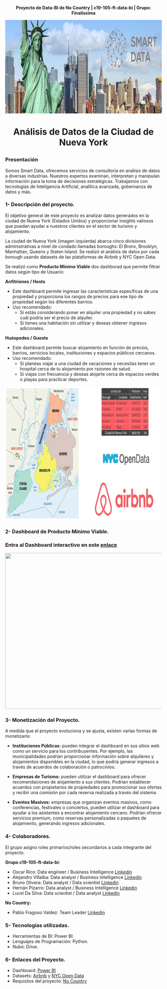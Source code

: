 **<p align="center">Proyecto de Data-BI de No Country | c19-105-ft-data-bi | Grupo: Finalíssima</p>**

<img src="Photo\nueva_york.jpg" width="1010" height="300">

#  **<p align="center">Análisis de Datos de la Ciudad de Nueva York</p>**

### Presentación
Somos Smart Data, ofrecemos servicios de consultoría en análisis de datos a diversas industrias. Nuestros expertos examinan, interpretan y manipulan información para la toma de decisiones estratégicas. Trabajamos con tecnologías de Inteligencia Artificial, analítica avanzada, gobernanza de datos y más.

### **1- Descripción del proyecto.**

El objetivo general de este proyecto es analizar datos generados en la ciudad de Nueva York (Estados Unidos) y  proporcionar insights valiosos que puedan ayudar a nuestros clientes en el sector de turismo y alojamiento.

La ciudad de Nueva York (imagen izquierda) abarca cinco divisiones administrativas a nivel de condado llamadas boroughs: El Bronx, Brooklyn, Manhattan, Queens y Staten Island. Se realizó el análisis de datos por cada borough usando datasets de las plataformas de Airbnb y NYC Open Data.

Se realizó como **Producto Minimo Viable** dos dashborad que permite filtrar datos según tipo de Usuario:

**Anfitriones / Hosts**
- Este dashboard permite ingresar las características específicas de una propiedad y proporciona los rangos de precios para ese tipo de propiedad según los diferentes barrios.
- Uso recomendado:
    - Si estás considerando poner en alquiler una propiedad y no sabes cuál podría ser el precio de alquiler.
    - Si tienes una habitación sin utilizar y deseas obtener ingresos adicionales.

**Huéspedes / Guests**
- Este dashboard permite buscar alojamiento en función de precios, barrios, servicios locales, instituciones y espacios públicos cercanos.
- Uso recomendado:
    - Si planeas viajar a una ciudad de vacaciones y necesitas tener un hospital cerca de tu alojamiento por razones de salud.
    - Si viajas con frecuencia y deseas alojarte cerca de espacios verdes o playas para practicar deportes.

<img src="Photo\mapsNY.jpg" width="1010" height="430">

### **2- Dashboard de Producto Mínimo Viable.**
### Entra al Dashboard interactivo en este [enlace](https://app.powerbi.com/view?r=eyJrIjoiNGFiOGMyNTUtZmQ5Ni00MjU5LWE0YmQtZDJmYmEyM2JhOTdlIiwidCI6ImE1MTQ1M2U2LTc1YjItNDE2Ni05MDFlLTI5ZTA4NWQxOWZmYSIsImMiOjR9&pageName=8353ad279c202ca73b3e)
<img src="Photo\smart_data_ultimo.gif" width="1010" height="500">

### **3- Monetización del Proyecto.**
A medida que el proyecto evoluciona y se ajusta, existen varias formas de monetizarlo:

- **Instituciones Públicas:** pueden integrar el dashboard en sus sitios web como un servicio para los contribuyentes.
Por ejemplo, las municipalidades podrían proporcionar información sobre alquileres y alojamientos disponibles en la ciudad, lo que podría generar ingresos a través de acuerdos de colaboración o patrocinios.

- **Empresas de Turismo:** pueden utilizar el dashboard para ofrecer recomendaciones de alojamiento a sus clientes. Podrían establecer acuerdos con propietarios de propiedades para promocionar sus ofertas y recibir una comisión por cada reserva realizada a través del sistema.

- **Eventos Masivos:** empresas que organizan eventos masivos, como conferencias, festivales o conciertos, pueden utilizar el dashboard para ayudar a los asistentes a encontrar alojamiento cercano. Podrían ofrecer servicios premium, como reservas personalizadas o paquetes de alojamiento, generando ingresos adicionales.


### **4- Colaboradores.**
El grupo asigno roles primarios/roles secundarios a cada integrante del proyecto.

**Grupo c19-105-ft-data-bi:**
  - Oscar Rico:  Data engineer / Business Intelligence [Linkedin](https://www.linkedin.com/in/orr21/)
  - Alejandro Villalba: Data analyst / Business Intelligence [Linkedin](https://www.linkedin.com/in/alevillalba/) 
  - Bruno Olivera: Data analyst / Data scientist [Linkedin](https://www.linkedin.com/in/bruno-olivera-6837a5196/)
  - Hernán Pizarro: Data analyst / Business Intelligence [Linkedin](https://www.linkedin.com/in/hern%C3%A1n-pizarro-683679268/)
  - Lucel Da Silva: Data scientist / Data analyst [Linkedin](https://www.linkedin.com/in/luceldasilva/) 

**No Country:**
 - Pablo Fragoso Valdez: Team Leader [Linkedin](https://linkedin.com/in/fragoso-valdez-pablo)


### **5- Tecnologías utilizadas.**
- Herramientas de BI: Power BI.
- Lenguajes de Programación: Python.
- Nube: Drive.


### **6- Enlaces del Proyecto.**
- Dashboard: [Power BI](https://app.powerbi.com/view?r=eyJrIjoiNGFiOGMyNTUtZmQ5Ni00MjU5LWE0YmQtZDJmYmEyM2JhOTdlIiwidCI6ImE1MTQ1M2U2LTc1YjItNDE2Ni05MDFlLTI5ZTA4NWQxOWZmYSIsImMiOjR9&pageName=8353ad279c202ca73b3e)
- Datasets: [Airbnb](https://insideairbnb.com/) y [NYC Open Data](https://data.cityofnewyork.us/browse?q=&sortBy=newest&utf8=%E2%9C%93)
- Requisitos del proyecto: [No Country](https://drive.google.com/drive/folders/1kH9YZNrl84T8EldJYO_1q81jJXVeh6aq)
